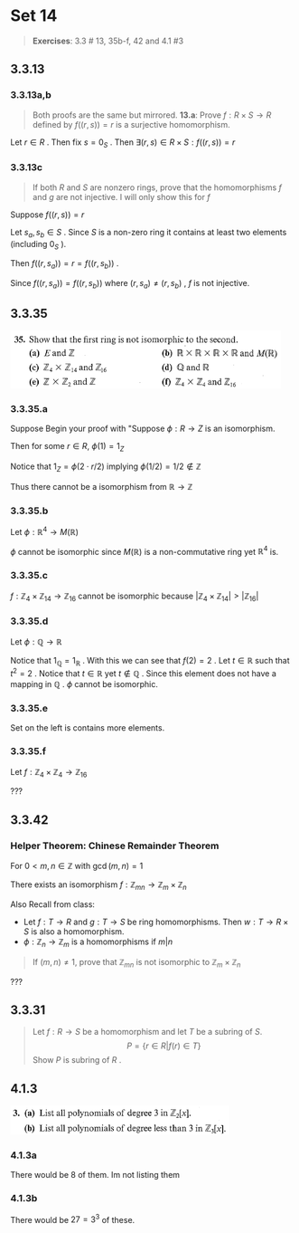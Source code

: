 # Set 14

> **Exercises**: 3.3 # 13, 35b-f, 42 and 4.1 #3

## 3.3.13
### 3.3.13a,b

> Both proofs are the same but mirrored.
> **13.a**: Prove $f: R\times S \to R$ defined by $f((r, s)) = r$ is a surjective homomorphism. 

Let $r \in R$ . Then fix $s=0_S$ . Then $\exists (r, s) \in R\times S: f((r, s))=r$ 

### 3.3.13c
> If both $R$ and $S$ are nonzero rings, prove that the homomorphisms $f$ and $g$ are not injective. I will only show this for $f$

Suppose $f((r, s))=r$

Let $s_a, s_b \in S$ . Since $S$ is a non-zero ring it contains at least two elements (including $0_S$ ). 

Then $f((r, s_a)) = r = f((r, s_b))$ .

Since $f((r, s_a)) = f((r, s_b))$ where $(r, s_a) \neq (r, s_b)$ , $f$ is not injective. 

## 3.3.35

![3.3.35.png](../Problems/3.3.35.png)

### 3.3.35.a

Suppose Begin your proof with "Suppose $ϕ:R→Z$ is an isomorphism.

Then for some $r\in R$, $\phi(1) = 1_Z$

Notice that $1_Z = \phi(2 \cdot r / 2)$ implying $\phi(1/2)=1/2\not\in \mathbb{Z}$

Thus there cannot be a isomorphism from $\mathbb{R} \to \mathbb{Z}$

### 3.3.35.b

Let $\phi: \mathbb{R}^4 \to M(\mathbb{R})$

$\phi$ cannot be isomorphic since $M(\mathbb{R})$ is a non-commutative ring yet $\mathbb{R}^4$ is.

### 3.3.35.c

$f: \mathbb{Z}_{4} \times \mathbb{Z}_{14}\to\mathbb{Z}_{16}$ cannot be isomorphic because $|\mathbb{Z}_{4} \times \mathbb{Z}_{14}| \gt |\mathbb{Z}_{16}|$

### 3.3.35.d

Let $\phi: \mathbb{Q} \to \mathbb{R}$

Notice that $1_\mathbb{Q} = 1_\mathbb{R}$ . With this we can see that $f(2)=2$ . Let $t \in \mathbb{R}$ such that $t^2=2$ . Notice that $t\in \mathbb{R}$ yet $t\not\in \mathbb{Q}$ . Since this element does not have a mapping in $\mathbb{Q}$ . $\phi$ cannot be isomorphic. 

### 3.3.35.e

Set on the left is contains more elements.

### 3.3.35.f

Let $f:\mathbb{Z}_4 \times \mathbb{Z}_4 \to \mathbb{Z}_{16}$

???

## 3.3.42
### Helper Theorem: Chinese Remainder Theorem

For $0 \lt m, n \in \mathbb{Z}$ with $\gcd(m, n)=1$

There exists an isomorphism $f: \mathbb{Z}_{mn} \to \mathbb{Z}_m \times \mathbb{Z}_n$

Also Recall from class:

+ Let $f:T\to R$ and $g:T\to S$ be ring homomorphisms. Then $w: T\to R\times S$ is also a homomorphism.
+ $\phi: \mathbb{Z}_n \to \mathbb{Z}_m$ is a homomorphisms if $m|n$


> If $(m, n) \neq  1$, prove that $\mathbb{Z}_{mn}$ is not isomorphic to $\mathbb{Z}_m \times \mathbb{Z}_n$

???

## 3.3.31

> Let $f:R\to S$ be a homomorphism and let $T$ be a subring of $S$. 
> $$P = \{r\in R | f(r) \in T\}$$
> Show $P$ is subring of $R$ .

## 4.1.3

![4.1.3](../Problems/4.1.3.png)

### 4.1.3a
There would be $8$ of them. Im not listing them

### 4.1.3b

There would be $27 = 3^3$ of these.